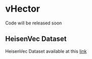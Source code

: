# vHector

Code will be released soon

## HeisenVec Dataset

HeisenVec Dataset available at this [link](https://huggingface.co/datasets/aimagelab/HeisenVec)
